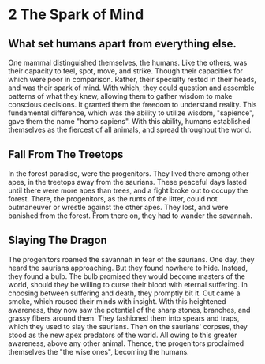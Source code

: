 # 2 The Spark of Mind

## What set humans apart from everything else.

One mammal distinguished themselves, the humans. Like the others, was their capacity to feel, spot, move, and strike. Though their capacities for which were poor in comparison. Rather, their specialty rested in their heads, and was their spark of mind. With which, they could question and assemble patterns of what they knew, allowing them to gather wisdom to make conscious decisions. It granted them the freedom to understand reality. This fundamental difference, which was the ability to utilize wisdom, "sapience", gave them the name "homo sapiens". With this ability, humans established themselves as the fiercest of all animals, and spread throughout the world.

## Fall From The Treetops

In the forest paradise, were the progenitors. They lived there among other apes, in the treetops away from the saurians. These peaceful days lasted until there were more apes than trees, and a fight broke out to occupy the forest. There, the progenitors, as the runts of the litter, could not outmaneuver or wrestle against the other apes. They lost, and were banished from the forest. From there on, they had to wander the savannah.

## Slaying The Dragon

The progenitors roamed the savannah in fear of the saurians. One day, they heard the saurians approaching. But they found nowhere to hide. Instead, they found a bulb. The bulb promised they would become masters of the world, should they be willing to curse their blood with eternal suffering. In choosing between suffering and death, they promptly bit it. Out came a smoke, which roused their minds with insight. With this heightened awareness, they now saw the potential of the sharp stones, branches, and grassy fibers around them. They fashioned them into spears and traps, which they used to slay the saurians. Then on the saurians' corpses, they stood as the new apex predators of the world. All owing to this greater awareness, above any other animal. Thence, the progenitors proclaimed themselves the "the wise ones", becoming the humans.
